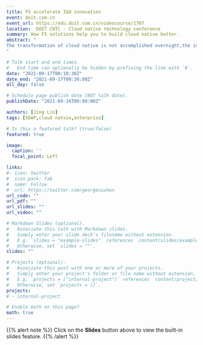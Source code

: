 ```yaml
---
title: F5 accelerate I&O innovation
event: doit.com.cn
event_url: https://edu.doit.com.cn/videocourse/1707
location:  DOIT CNTC - Cloud native technology conference
summary: How F5 solutions help you to build cloud native better.
abstract: "
The transformation of cloud native is not accomplished overnight,the infrastructure needs to be integrated with cloud native architecture.
"

# Talk start and end times.
#   End time can optionally be hidden by prefixing the line with `#`.
date: "2021-09-17T00:10:30Z"
date_end: "2021-09-17T00:30:00Z"
all_day: false

# Schedule page publish date (NOT talk date).
publishDate: "2021-09-16T00:00:00Z"

authors: [Jing Lin]
tags: [SOAP,cloud natvie,enterprise]

# Is this a featured talk? (true/false)
featured: true

image:
  caption: ''
  focal_point: Left

links:
#- icon: twitter
#  icon_pack: fab
#  name: Follow
#  url: https://twitter.com/georgecushen
url_code: ""
url_pdf: ""
url_slides: ""
url_video: ""

# Markdown Slides (optional).
#   Associate this talk with Markdown slides.
#   Simply enter your slide deck's filename without extension.
#   E.g. `slides = "example-slides"` references `content/slides/example-slides.md`.
#   Otherwise, set `slides = ""`.
slides: ""

# Projects (optional).
#   Associate this post with one or more of your projects.
#   Simply enter your project's folder or file name without extension.
#   E.g. `projects = ["internal-project"]` references `content/project/deep-learning/index.md`.
#   Otherwise, set `projects = []`.
projects:
# - internal-project

# Enable math on this page?
math: true
---
```


{{% alert note %}}
Click on the **Slides** button above to view the built-in slides feature.
{{% /alert %}}

